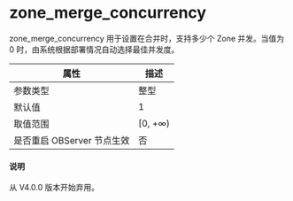 zone_merge_concurrency 
===========================================

zone_merge_concurrency 用于设置在合并时，支持多少个 Zone 并发。当值为 0 时，由系统根据部署情况自动选择最佳并发度。


|      **属性**      |  **描述**  |
|------------------|----------|
| 参数类型             | 整型       |
| 默认值              | 1        |
| 取值范围             | \[0, +∞) |
| 是否重启 OBServer 节点生效 | 否        |

<main id="notice" type='explain'>
  <h4>说明</h4>
  <p>从 V4.0.0 版本开始弃用。</p>
</main>


